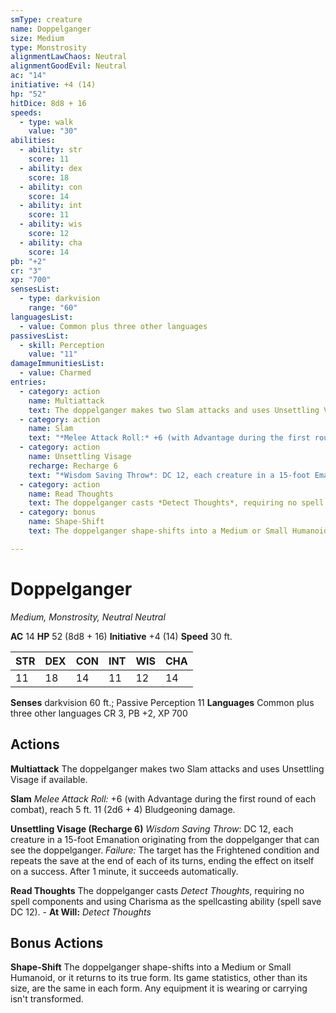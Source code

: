 ```yaml
---
smType: creature
name: Doppelganger
size: Medium
type: Monstrosity
alignmentLawChaos: Neutral
alignmentGoodEvil: Neutral
ac: "14"
initiative: +4 (14)
hp: "52"
hitDice: 8d8 + 16
speeds:
  - type: walk
    value: "30"
abilities:
  - ability: str
    score: 11
  - ability: dex
    score: 18
  - ability: con
    score: 14
  - ability: int
    score: 11
  - ability: wis
    score: 12
  - ability: cha
    score: 14
pb: "+2"
cr: "3"
xp: "700"
sensesList:
  - type: darkvision
    range: "60"
languagesList:
  - value: Common plus three other languages
passivesList:
  - skill: Perception
    value: "11"
damageImmunitiesList:
  - value: Charmed
entries:
  - category: action
    name: Multiattack
    text: The doppelganger makes two Slam attacks and uses Unsettling Visage if available.
  - category: action
    name: Slam
    text: "*Melee Attack Roll:* +6 (with Advantage during the first round of each combat), reach 5 ft. 11 (2d6 + 4) Bludgeoning damage."
  - category: action
    name: Unsettling Visage
    recharge: Recharge 6
    text: "*Wisdom Saving Throw*: DC 12, each creature in a 15-foot Emanation originating from the doppelganger that can see the doppelganger. *Failure:*  The target has the Frightened condition and repeats the save at the end of each of its turns, ending the effect on itself on a success. After 1 minute, it succeeds automatically."
  - category: action
    name: Read Thoughts
    text: The doppelganger casts *Detect Thoughts*, requiring no spell components and using Charisma as the spellcasting ability (spell save DC 12). - **At Will:** *Detect Thoughts*
  - category: bonus
    name: Shape-Shift
    text: The doppelganger shape-shifts into a Medium or Small Humanoid, or it returns to its true form. Its game statistics, other than its size, are the same in each form. Any equipment it is wearing or carrying isn't transformed.

---
```


# Doppelganger
*Medium, Monstrosity, Neutral Neutral*

**AC** 14
**HP** 52 (8d8 + 16)
**Initiative** +4 (14)
**Speed** 30 ft.

| STR | DEX | CON | INT | WIS | CHA |
| --- | --- | --- | --- | --- | --- |
| 11 | 18 | 14 | 11 | 12 | 14 |

**Senses** darkvision 60 ft.; Passive Perception 11
**Languages** Common plus three other languages
CR 3, PB +2, XP 700

## Actions

**Multiattack**
The doppelganger makes two Slam attacks and uses Unsettling Visage if available.

**Slam**
*Melee Attack Roll:* +6 (with Advantage during the first round of each combat), reach 5 ft. 11 (2d6 + 4) Bludgeoning damage.

**Unsettling Visage (Recharge 6)**
*Wisdom Saving Throw*: DC 12, each creature in a 15-foot Emanation originating from the doppelganger that can see the doppelganger. *Failure:*  The target has the Frightened condition and repeats the save at the end of each of its turns, ending the effect on itself on a success. After 1 minute, it succeeds automatically.

**Read Thoughts**
The doppelganger casts *Detect Thoughts*, requiring no spell components and using Charisma as the spellcasting ability (spell save DC 12). - **At Will:** *Detect Thoughts*

## Bonus Actions

**Shape-Shift**
The doppelganger shape-shifts into a Medium or Small Humanoid, or it returns to its true form. Its game statistics, other than its size, are the same in each form. Any equipment it is wearing or carrying isn't transformed.
